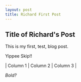 ```yaml
---
layout: post
title: Richard First Post
---
```


## Title of Richard's Post

This is my first, test, blog post.

Yippee Skip!!

| Column 1 | Column 2 | Column 3 |


*Bold?*


